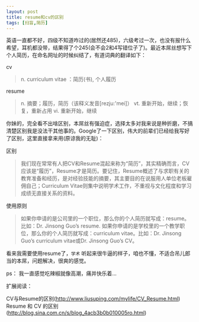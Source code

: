 ```yaml
---
layout: post
title: resume和cv的区别
tags: [扫盲,简历]
---
```


英语一直都不好，四级不知道咋过的(居然还485)，六级考过一次，也没有报什么希望，耳机都没带，结果得了个245(会不会2和4写错位子了)。最近本屌丝想写下个人简历，在命名网址的时候纠结了，有道词典的翻译如下：

cv

> n. curriculum vitae ：简历(书), 个人履历

resume

> n. 摘要；履历，简历（该释义发音[rezju:'mei]）
> vt. 重新开始，继续；恢复，重新占用
> vi. 重新开始，继续

<!--more-->

你妹的，完全看不出啥区别，本屌丝有强迫症，选择太多对我来说是种折磨，不搞清楚区别我是没法干其他事的。Google了一下区别，伟大的前辈们已经给我写好了区别，这里直接拿来用(原谅我的无耻)：

区别

>我们现在常常有人把CV和Resume混起来称为“简历”，其实精确而言，CV应该是“履历”，Resume才是简历。要记住，Resume概述了与求职有关的教育准备和经历，是对经验技能的摘要，其主要目的在说服用人单位老板雇佣自己；Curriculum Vitae则集中说明学术工作，不重视与文化程度和学习成绩无直接关系的资料。
 
使用原则

> 如果你申请的是公司里的一个职位，那么你的个人简历就写成：resume。比如：Dr. Jinsong Guo’s resume.
> 如果你申请的是学校里的一个教学职位，那么你的个人简历就写成：curriculum vitae。比如：Dr. Jinsong Guo’s curriculum vitae或Dr. Jinsong Guo’s CV。

看来我需要使用resume了，`学术` 听起来很牛逼的样子，咱也不懂，不适合吊儿郎当的本屌，问题解决，很爽的感觉。  

ps： 我一直感觉吃辣椒就像高潮，痛并快乐着...

扩展阅读：  

CV与Resume的区别(<http://www.liusuping.com/mylife/CV_Resume.html>)  
Resume 和 CV 的区别(<http://blog.sina.com.cn/s/blog_4acb3b0b010005ro.html>)

